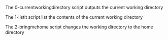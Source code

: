 The 0-currentworkingdirectory script outputs the current working directory

The 1-listit script list the contents of the current working directory

The 2-bringmehome script changes the working directory to the home directory 
